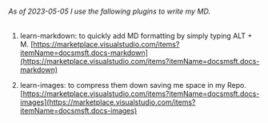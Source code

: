 ###### As of 2023-05-05 I use the fallowing plugins to write my MD.

1. learn-markdown: to quickly add MD formatting by simply typing ALT + M. [https://marketplace.visualstudio.com/items?itemName=docsmsft.docs-markdown](https://marketplace.visualstudio.com/items?itemName=docsmsft.docs-markdown)

2. learn-images: to compress them down saving me space in my Repo. [https://marketplace.visualstudio.com/items?itemName=docsmsft.docs-images](https://marketplace.visualstudio.com/items?itemName=docsmsft.docs-images)


